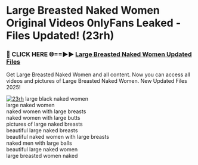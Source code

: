 # Large Breasted Naked Women Original Videos 0nlyFans Leaked - Files Updated! (23rh)

<h3>🔴 CLICK HERE 🌐==►► <a href="https://tinyurl.com/up5wt9bj" rel="nofollow">Large Breasted Naked Women Updated Files</a></h3>

Get Large Breasted Naked Women and all content. Now you can access all videos and pictures of Large Breasted Naked Women. New Updated Files 2025!

[![23rh](https://i.imgur.com/ABiUzMV.gif)](https://tinyurl.com/up5wt9bj)
large black naked women<br>
large naked women<br>
naked women with large breasts<br>
naked women with large butts<br>
pictures of large naked breasts<br>
beautiful large naked breasts<br>
beautiful naked women with large breasts<br>
naked men with large balls<br>
beautiful large naked women<br>
large breasted women naked